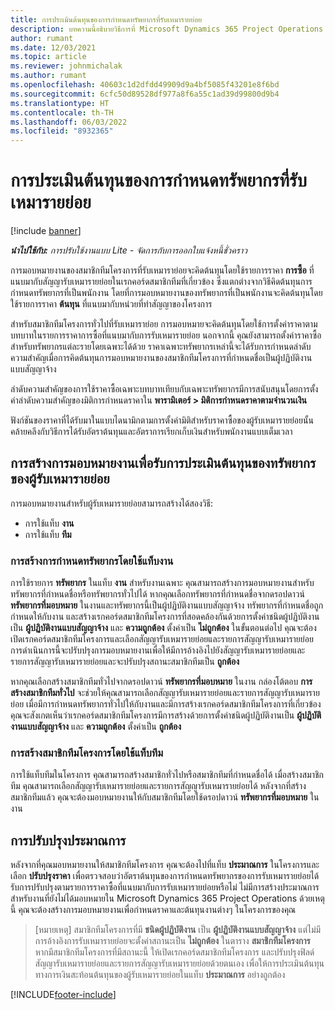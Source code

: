 ```yaml
---
title: การประเมินต้นทุนของการกำหนดทรัพยากรที่รับเหมารายย่อย
description: บทความนี้อธิบายวิธีการที่ Microsoft Dynamics 365 Project Operations คำนวณการประเมินต้นทุนของการกำหนดทรัพยากรที่รับเหมารายย่อย
author: rumant
ms.date: 12/03/2021
ms.topic: article
ms.reviewer: johnmichalak
ms.author: rumant
ms.openlocfilehash: 40603c1d2dfdd49909d9a4bf5085f43201e8f6bd
ms.sourcegitcommit: 6cfc50d89528df977a8f6a55c1ad39d99800d9b4
ms.translationtype: HT
ms.contentlocale: th-TH
ms.lasthandoff: 06/03/2022
ms.locfileid: "8932365"
---
```

# <a name="cost-estimation-of-subcontracted-resource-assignments"></a>การประเมินต้นทุนของการกำหนดทรัพยากรที่รับเหมารายย่อย

[!include [banner](../../includes/dataverse-preview.md)]

_**นำไปใช้กับ:** การปรับใช้งานแบบ Lite - จัดการกับการออกใบแจ้งหนี้ชั่วคราว_

การมอบหมายงานของสมาชิกทีมโครงการที่รับเหมาราย่อยจะคิดต้นทุนโดยใช้รายการราคา **การซื้อ** ที่แนบมากับสัญญารับเหมารายย่อยในเรกคอร์ดสมาชิกทีมที่เกี่ยวข้อง ซึ่งแตกต่างจากวิธีคิดต้นทุนการกำหนดทรัพยากรที่เป็นพนักงาน โดยที่การมอบหมายงานของทรัพยากรที่เป็นพนักงานจะคิดต้นทุนโดยใช้รายการราคา **ต้นทุน** ที่แนบมากับหน่วยที่ทำสัญญาของโครงการ 

สำหรับสมาชิกทีมโครงการทั่วไปที่รับเหมาราย่อย การมอบหมายจะคิดต้นทุนโดยใช้การตั้งค่าราคาตามบทบาทในรายการราคาการซื้อที่แนบมากับการรับเหมารายย่อย นอกจากนี้ คุณยังสามารถตั้งค่าราคาซื้อสำหรับทรัพยากรแต่ละรายโดยเฉพาะได้ด้วย ราคาเฉพาะทรัพยากรเหล่านี้จะได้รับการกำหนดลำดับความสำคัญเมื่อการคิดต้นทุนการมอบหมายงานของสมาชิกทีมโครงการที่กำหนดชื่อเป็นผู้ปฏิบัติงานแบบสัญญาจ้าง 

ลำดับความสำคัญของการใช้ราคาซื้อเฉพาะบทบาทเทียบกับเฉพาะทรัพยากรมีการสนับสนุนโดยการตั้งค่าลำดับความสำคัญของมิติการกำหนดราคาใน **พารามิเตอร์ > มิติการกำหนดราคาตามจำนวนเงิน**

ฟังก์ชันของราคาที่ได้รับมาในแบบไดนามิกตามการตั้งค่ามิติสำหรับราคาซื้อของผู้รับเหมารายย่อยนั้นคล้ายคลึงกับวิธีการได้รับอัตราต้นทุนและอัตราการเรียกเก็บเงินสำหรับพนักงานแบบเต็มเวลา 

## <a name="creating-task-assignments-for-getting-cost-estimates-of-subcontractor-resources"></a>การสร้างการมอบหมายงานเพื่อรับการประเมินต้นทุนของทรัพยากรของผู้รับเหมารายย่อย

การมอบหมายงานสำหรับผู้รับเหมารายย่อยสามารถสร้างได้สองวิธี: 
- การใช้แท็บ **งาน**
- การใช้แท็บ **ทีม**

### <a name="creating-resources-assignments-using-the-tasks-tab"></a>การสร้างการกำหนดทรัพยากรโดยใช้แท็บงาน
การใช้รายการ **ทรัพยากร** ในแท็บ **งาน** สำหรับงานเฉพาะ คุณสามารถสร้างการมอบหมายงานสำหรับทรัพยากรที่กำหนดชื่อหรือทรัพยากรทั่วไปได้ หากคุณเลือกทรัพยากรที่กำหนดชื่อจากดรอปดาวน์ **ทรัพยากรที่มอบหมาย** ในงานและทรัพยากรนี้เป็นผู้ปฏิบัติงานแบบสัญญาจ้าง ทรัพยากรที่กำหนดชื่อถูกกำหนดให้กับงาน และสร้างเรกคอร์ดสมาชิกทีมโครงการที่สอดคล้องกันด้วยการตั้งค่าชนิดผู้ปฏิบัติงานเป็น **ผู้ปฏิบัติงานแบบสัญญาจ้าง** และ **ความถูกต้อง** ตั้งค่าเป็น **ไม่ถูกต้อง** ในขั้นตอนต่อไป คุณจะต้องเปิดเรกคอร์ดสมาชิกทีมโครงการและเลือกสัญญารับเหมารายย่อยและรายการสัญญารับเหมารายย่อย การดำเนินการนี้จะปรับปรุงการมอบหมายงานเพื่อให้มีการอ้างอิงไปยังสัญญารับเหมารายย่อยและรายการสัญญารับเหมารายย่อยและจะปรับปรุงสถานะสมาชิกทีมเป็น **ถูกต้อง**

หากคุณเลือกสร้างสมาชิกทีมทั่วไปจากดรอปดาวน์ **ทรัพยากรที่มอบหมาย** ในงาน กล่องโต้ตอบ **การสร้างสมาชิกทีมทั่วไป** จะช่วยให้คุณสามารถเลือกสัญญารับเหมารายย่อยและรายการสัญญารับเหมารายย่อย เมื่อมีการกำหนดทรัพยากรทั่วไปให้กับงานและมีการสร้างเรกคอร์ดสมาชิกทีมโครงการที่เกี่ยวข้อง คุณจะสังเกตเห็นว่าเรกคอร์ดสมาชิกทีมโครงการมีการสร้างด้วยการตั้งค่าชนิดผู้ปฏิบัติงานเป็น **ผู้ปฏิบัติงานแบบสัญญาจ้าง** และ **ความถูกต้อง** ตั้งค่าเป็น **ถูกต้อง**

### <a name="creating-project-team-members-using-the-team-tab"></a>การสร้างสมาชิกทีมโครงการโดยใช้แท็บทีม
การใช้แท็บทีมในโครงการ คุณสามารถสร้างสมาชิกทั่วไปหรือสมาชิกทีมที่กำหนดชื่อได้ เมื่อสร้างสมาชิกทีม คุณสามารถเลือกสัญญารับเหมารายย่อยและรายการสัญญารับเหมารายย่อยได้ หลังจากที่สร้างสมาชิกทีมแล้ว คุณจะต้องมอบหมายงานให้กับสมาชิกทีมโดยใช้ดรอปดาวน์ **ทรัพยากรที่มอบหมาย** ในงาน 

## <a name="updating-estimates"></a>การปรับปรุงประมาณการ
หลังจากที่คุณมอบหมายงานให้สมาชิกทีมโครงการ คุณจะต้องไปที่แท็บ **ประมาณการ** ในโครงการและเลือก **ปรับปรุงราคา** เพื่อตรวจสอบว่าอัตราต้นทุนของการกำหนดทรัพยากรของการรับเหมารายย่อยได้รับการปรับปรุงตามรายการราคาซื้อที่แนบมากับการรับเหมารายย่อยหรือไม่ ไม่มีการสร้างประมาณการสำหรับงานที่ยังไม่ได้มอบหมายใน Microsoft Dynamics 365 Project Operations ด้วยเหตุนี้ คุณจะต้องสร้างการมอบหมายงานเพื่อกำหนดราคาและต้นทุนงานต่างๆ ในโครงการของคุณ 

> [หมายเหตุ] สมาชิกทีมโครงการที่มี **ชนิดผู้ปฏิบัติงาน** เป็น **ผู้ปฏิบัติงานแบบสัญญาจ้าง** แต่ไม่มีการอ้างอิงการรับเหมารายย่อยจะตั้งค่าสถานะเป็น **ไม่ถูกต้อง** ในตาราง **สมาชิกทีมโครงการ** หากมีสมาชิกทีมโครงการที่มีสถานะนี้ ให้เปิดเรกคอร์ดสมาชิกทีมโครงการ และปรับปรุงฟิลด์สัญญารับเหมารายย่อยและรายการสัญญารับเหมารายย่อยด้วยตนเอง เพื่อให้การประเมินต้นทุนทางการเงินสะท้อนต้นทุนของผู้รับเหมารายย่อยในแท็บ **ประมาณการ** อย่างถูกต้อง 


[!INCLUDE[footer-include](../../includes/footer-banner.md)]
